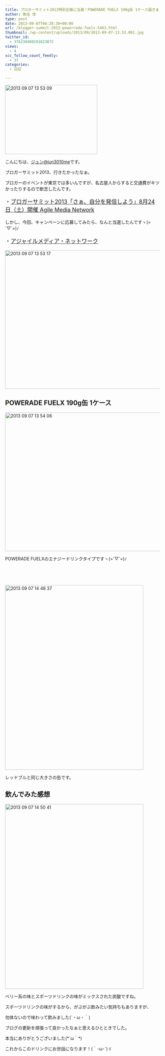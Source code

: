 ```yaml
---
title: ブロガーサミット2013特別企画に当選！POWERADE FUELX 190g缶 1ケース届きました！
author: 魚住 惇
type: post
date: 2013-09-07T06:28:30+00:00
url: /blogger-summit-2013-powerrade-fuelx-5463.html
thumbnail: /wp-content/uploads/2013/09/2013-09-07-13.53.091.jpg
twitter_id:
  - 376230480191823872
views:
  - 4
scc_follow_count_feedly:
  - 37
categories:
  - 日記

---
```

<img decoding="async" loading="lazy" title="2013-09-07 13.53.09.jpg" src="/wp-content/uploads/2013/09/2013-09-07-13.53.09.jpg" alt="2013 09 07 13 53 09" width="300" height="225" border="0" />

<!--more-->

こんにちは、[ジュン@jun3010me][1]です。

ブロガーサミット2013、行きたかったなぁ。

ブロガーのイベントが東京では多いんですが、名古屋人からすると交通費がキツかったりするので断念したんです。

<p style="font-size: 18px;">
  ・<a href="http://agilemedia.jp/blogger/" target="_blank">ブロガーサミット2013「さぁ、自分を発信しよう」8月24日（土）開催 Agile Media Network</a>
</p>

しかし、今回、キャンペーンに応募してみたら、なんと当選したんですヽ(=´▽\`=)ﾉ

<p style="font-size: 18px;">
  ・<a href="https://www.facebook.com/agilemedia?sk=app_1376116442610832" target="_blank">アジャイルメディア・ネットワーク</a>
</p>

<img decoding="async" loading="lazy" title="2013-09-07 13.53.17.jpg" src="/wp-content/uploads/2013/09/2013-09-07-13.53.17.jpg" alt="2013 09 07 13 53 17" width="600" height="450" border="0" /> 

## POWERADE FUELX 190g缶 1ケース

<img decoding="async" loading="lazy" title="2013-09-07 13.54.06.jpg" src="/wp-content/uploads/2013/09/2013-09-07-13.54.06.jpg" alt="2013 09 07 13 54 06" width="600" height="450" border="0" /> 

POWERADE FUELXのエナジードリンクタイプですヽ(=´▽\`=)ﾉ

 

 

<img decoding="async" loading="lazy" title="2013-09-07 14.48.37.jpg" src="/wp-content/uploads/2013/09/2013-09-07-14.48.37.jpg" alt="2013 09 07 14 48 37" width="450" height="600" border="0" /> 

レッドブルと同じ大きさの缶です。

## 飲んでみた感想

<img decoding="async" loading="lazy" title="2013-09-07 14.50.41.jpg" src="/wp-content/uploads/2013/09/2013-09-07-14.50.41.jpg" alt="2013 09 07 14 50 41" width="450" height="600" border="0" /> 

ベリー系の味とスポーツドリンクの味がミックスされた炭酸ですね。

スポーツドリンクの味がするから、がぶがぶ飲みたい気持ちもありますが、

勿体ないので味わって飲みました(´・ω・｀)

ブログの更新を頑張って良かったなぁと思えるひとときでした。

本当にありがとうございました(\*´ω｀\*)

これからこのドリンクにお世話になります！(｀･ω･´)ゞ

 [1]: https://twitter.com/jun3010me